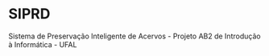 # SIPRD
Sistema de Preservação Inteligente de Acervos - Projeto AB2 de Introdução à Informática - UFAL
